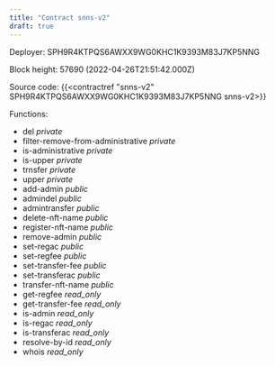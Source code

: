 ```yaml
---
title: "Contract snns-v2"
draft: true
---
```

Deployer: SPH9R4KTPQS6AWXX9WG0KHC1K9393M83J7KP5NNG


 



Block height: 57690 (2022-04-26T21:51:42.000Z)

Source code: {{<contractref "snns-v2" SPH9R4KTPQS6AWXX9WG0KHC1K9393M83J7KP5NNG snns-v2>}}

Functions:

* del _private_
* filter-remove-from-administrative _private_
* is-administrative _private_
* is-upper _private_
* trnsfer _private_
* upper _private_
* add-admin _public_
* admindel _public_
* admintransfer _public_
* delete-nft-name _public_
* register-nft-name _public_
* remove-admin _public_
* set-regac _public_
* set-regfee _public_
* set-transfer-fee _public_
* set-transferac _public_
* transfer-nft-name _public_
* get-regfee _read_only_
* get-transfer-fee _read_only_
* is-admin _read_only_
* is-regac _read_only_
* is-transferac _read_only_
* resolve-by-id _read_only_
* whois _read_only_
